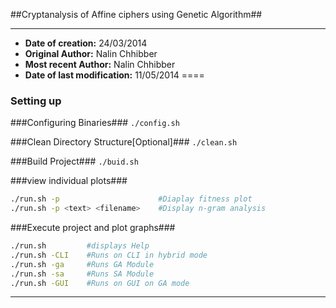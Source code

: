 
##Cryptanalysis of Affine ciphers using Genetic Algorithm##

----------------------------------------
* **Date of creation:** 24/03/2014
* **Original Author:**  Nalin Chhibber
* **Most recent Author:** Nalin Chhibber
* **Date of last modification:** 11/05/2014
====
### Setting up ###
###Configuring Binaries###
`./config.sh`

###Clean Directory Structure[Optional]###
`./clean.sh`

###Build Project###
`./buid.sh`

###view individual plots###
```bash
./run.sh -p                      #Diaplay fitness plot
./run.sh -p <text> <filename>    #Display n-gram analysis 
```
###Execute project and plot graphs###
```bash
./run.sh         #displays Help
./run.sh -CLI    #Runs on CLI in hybrid mode
./run.sh -ga     #Runs GA Module 
./run.sh -sa     #Runs SA Module 
./run.sh -GUI    #Runs on GUI on GA mode
```


----------------------------------------
